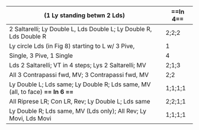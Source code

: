 |(1 Ly standing betwn 2 Lds) |==In 4==|
|----|-----|
|2 Saltarelli; Ly Double L, Lds Double L; Ly Double R, Lds Double R |2;2;2|
|Ly circle Lds (in Fig 8) starting to L w/ 3 Pive, |1|
| Single, 3 Pive, 1 Single |4|
|Lds 2 Saltarelli; VT in 4 steps; Lys 2 Saltarelli; MV |2;1;3|
|All 3 Contrapassi fwd, MV; 3 Contrapassi fwd, MV| 2;2|
|Ly Double L; Lds same; Ly Double R; Lds same, MV (all, to face) **== In 6 ==** | 1;1;1;1|
|All Riprese LR; Con LR, Rev; Ly Double L; Lds same |2;2;1;1|
|Ly Double R; Lds same, MV (Lds only); All Rev; Ly Movi, Lds Movi |1;1;1;1|
